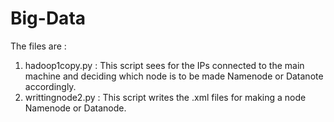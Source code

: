 # Big-Data

The files are :

1. hadoop1copy.py : This script sees for the IPs connected to the main machine and deciding which node is to be made 
   Namenode or Datanote accordingly.
2. writtingnode2.py : This script writes the .xml files for making a node Namenode or Datanode.   
